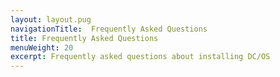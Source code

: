 ```yaml
---
layout: layout.pug
navigationTitle:  Frequently Asked Questions
title: Frequently Asked Questions
menuWeight: 20
excerpt: Frequently asked questions about installing DC/OS
---
```



